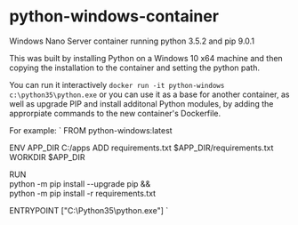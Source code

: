 # python-windows-container
Windows Nano Server container running python 3.5.2 and pip 9.0.1

This was built by installing Python on a Windows 10 x64 machine and then copying the installation to the container and setting the python path. 

You can run it interactively
`
docker run -it python-windows c:\python35\python.exe
`
or you can use it as a base for another container, as well as upgrade PIP and install additonal Python modules, by adding the approrpiate commands to the new container's Dockerfile.

For example:
`
FROM python-windows:latest

ENV APP_DIR C:/apps
ADD requirements.txt $APP_DIR/requirements.txt
WORKDIR $APP_DIR

RUN \
	python -m pip install --upgrade pip && \
	python -m pip install -r requirements.txt

ENTRYPOINT ["C:\\Python35\\python.exe"]
`